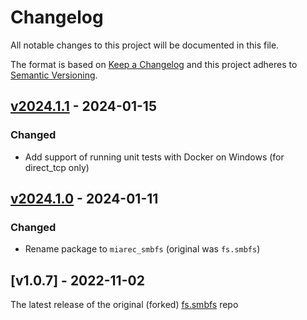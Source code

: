 # Changelog
All notable changes to this project will be documented in this file.

The format is based on [Keep a Changelog](http://keepachangelog.com/en/1.0.0/)
and this project adheres to [Semantic Versioning](http://semver.org/spec/v2.0.0.html).


## [v2024.1.1] - 2024-01-15

[v2024.1.1]: https://github.com/miarec/miarec_smbfs/compare/v2024.1.0...v2024.1.1    

### Changed

- Add support of running unit tests with Docker on Windows (for direct_tcp only)


## [v2024.1.0] - 2024-01-11

[v2024.1.0]: https://github.com/miarec/miarec_smbfs/compare/v1.0.7...v2024.1.0    

### Changed

- Rename package to `miarec_smbfs` (original was `fs.smbfs`)


## [v1.0.7] - 2022-11-02

The latest release of the original (forked) [fs.smbfs](https://github.com/althonos/fs.smbfs) repo
